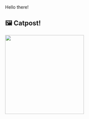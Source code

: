 Hello there!



## 🖼️ Catpost!

<sub>
    <img src="https://cdn2.thecatapi.com/images/5ugHscRqe.jpg" height="256">
</sub>

